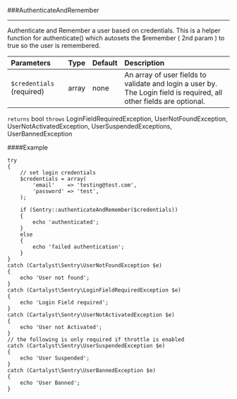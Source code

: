 <a id="authenticateAndRemember"></a>
###AuthenticateAndRemember

----------

Authenticate and Remember a user based on credentials. This is a helper function for authenticate() which autosets the $remember ( 2nd param ) to true so the user is remembered.

Parameters                   | Type            | Default       | Description
:--------------------------- | :-------------: | :------------ | :--------------
`$credentials` (required)    | array           | none          | An array of user fields to validate and login a user by. The Login field is required, all other fields are optional.

`returns` bool
`throws`  LoginFieldRequiredException, UserNotFoundException, UserNotActivatedException, UserSuspendedExceptions, UserBannedException

####Example

	try
	{
		// set login credentials
		$credentials = array(
			'email'    => 'testing@test.com',
			'password' => 'test',
		);

		if (Sentry::authenticateAndRemember($credentials))
		{
			echo 'authenticated';
		}
		else
		{
			echo 'failed authentication';
		}
	}
	catch (Cartalyst\Sentry\UserNotFoundException $e)
	{
		echo 'User not found';
	}
	catch (Cartalyst\Sentry\LoginFieldRequiredException $e)
	{
		echo 'Login Field required';
	}
	catch (Cartalyst\Sentry\UserNotActivatedException $e)
	{
		echo 'User not Activated';
	}
	// the following is only required if throttle is enabled
	catch (Cartalyst\Sentry\UserSuspendedException $e)
	{
		echo 'User Suspended';
	}
	catch (Cartalyst\Sentry\UserBannedException $e)
	{
		echo 'User Banned';
	}